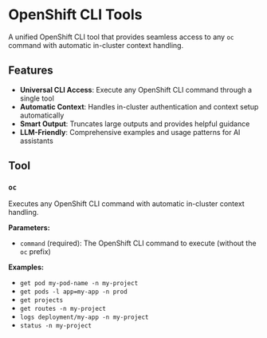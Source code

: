 # OpenShift CLI Tools

A unified OpenShift CLI tool that provides seamless access to any `oc` command with automatic in-cluster context handling.

## Features

- **Universal CLI Access**: Execute any OpenShift CLI command through a single tool
- **Automatic Context**: Handles in-cluster authentication and context setup automatically  
- **Smart Output**: Truncates large outputs and provides helpful guidance
- **LLM-Friendly**: Comprehensive examples and usage patterns for AI assistants

## Tool

### `oc`

Executes any OpenShift CLI command with automatic in-cluster context handling.

**Parameters:**
- `command` (required): The OpenShift CLI command to execute (without the `oc` prefix)

**Examples:**
- `get pod my-pod-name -n my-project`
- `get pods -l app=my-app -n prod`
- `get projects`
- `get routes -n my-project`
- `logs deployment/my-app -n my-project`
- `status -n my-project`
